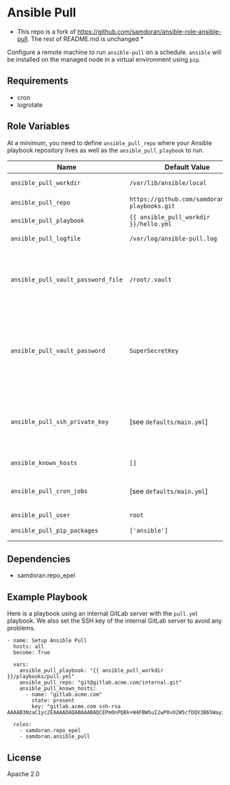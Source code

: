 Ansible Pull
=========

* This repo is a fork of https://github.com/samdoran/ansible-role-ansible-pull. The rest of README.md is unchanged *

Configure a remote machine to run `ansible-pull` on a schedule. `ansible` will be installed on the managed node in a virtual environment using `pip`.

Requirements
------------

- cron
- logrotate

Role Variables
--------------

At a minimum, you need to define `ansible_pull_repo` where your Ansible playbook repository lives as well as the `ansible_pull_playbook` to run.

| Name              | Default Value       | Description          |
|-------------------|---------------------|----------------------|
| `ansible_pull_workdir` | `/var/lib/ansible/local` | Directory where repository is cloned. |
| `ansible_pull_repo` | `https://github.com/samdoran/demo-playbooks.git` | Remote repository to clone when running `ansible-pull`. |
| `ansible_pull_playbook` | `{{ ansible_pull_workdir }}/hello.yml` | Playbook to run with `ansible-pull`. |
| `ansible_pull_logfile` | `/var/log/ansible-pull.log` | Where to log output from `ansible-pull`. Also gets rotated. |
| `ansible_pull_vault_password_file` | `/root/.vault` | File to hold Ansible vault key. **Not recommonded unless you aware of the implications of storing keys in clear text on remote hosts, or you are using a script to get the secret from an external source.** |
| `ansible_pull_vault_password` | `SuperSecretKey` | Vault key, in plain text, that will be inserted int `ansible_pull_vault_password_file`. **Not recommonded unless you aware of the implications of storing keys in clear text on remote hosts, or you are using a script to get the secret from an external source.** |
| `ansible_pull_ssh_private_key` | [see `defaults/main.yml`] | Optionally define an SSH private key that will be installed for `root` on the remote host. If this is not defined, a new key will be generated and the public SSH key will be output at the end of the play. |
| `ansible_known_hosts` | `[]` | List of SSH host keys to add to `/root/.ssh/known_hosts`. |
| `ansible_pull_cron_jobs` | [see `defaults/main.yml`] | Cron configuration for jobs that run `ansible-pull`. The default settings run `ansible-pull` every ten minutes. |
| `ansible_pull_user` | `root` | User that will run `ansible-pull`. |
| `ansible_pull_pip_packages` | `['ansible']` | List of Python packages to install in the virtual environment. |


Dependencies
------------

- samdoran.repo_epel

Example Playbook
----------------

Here is a playbook using an internal GitLab server with the `pull.yml` playbook. We also set the SSH key of the internal GitLab server to avoid any problems.

    - name: Setup Ansible Pull
      hosts: all
      become: True

      vars:
        ansible_pull_playbook: "{{ ansible_pull_workdir }}/playbooks/pull.yml"
        ansible_pull_repo: "git@gitlab.acme.com/internal.git"
        ansible_pull_known_hosts:
          - name: "gitlab.acme.com"
            state: present
            key: "gitlab.acme.com ssh-rsa AAAAB3NzaC1yc2EAAAADAQABAAABAQCEPm0nPQBk+W4FBWSuI2wP0vO2W5cfDQV3B65WayiQPCh5kQIaTfDaRXIHACu9GcZRx5mhTsXYt+jY2egvLwazX5xvvQqDZX7wLw+qJXnpb1pqS7koINnAopGspp5v/+KPk7e3SRbLdNDk8O/g7uXb1PwaryebQM2+eluDebh1zbDd2QgKHf1/p4gZ66m4QJ9s17+Qzj3AJO+5fNr9z0MxPkYkf3jLvJ8PmAqGT+6AYlAh889yCrrC+yGj7VH/H6P3dEakj2xEx3Ib4g42EjKOpumoCVLY6dKrtSlkyOVBEOkf7G3liIV2ZNm6smWsJsnCTMPy4o9ioxF+x5GG1nsL"

      roles:
        - samdoran.repo_epel
        - samdoran.ansible_pull

License
-------

Apache 2.0
